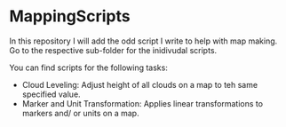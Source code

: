 # MappingScripts

In this repository I will add the odd script I write to help with map making. Go to the respective sub-folder for the inidivudal scripts. 

You can find scripts for the following tasks:

* Cloud Leveling: Adjust height of all clouds on a map to teh same specified value.
* Marker and Unit Transformation: Applies linear transformations to markers and/ or units on a map.
